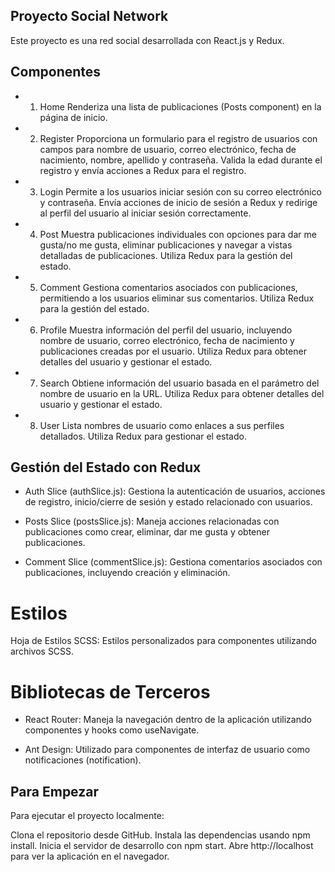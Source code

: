 ## Proyecto Social Network
Este proyecto es una red social desarrollada con React.js y Redux.

## Componentes

- 1. Home
Renderiza una lista de publicaciones (Posts component) en la página de inicio.

- 2. Register
Proporciona un formulario para el registro de usuarios con campos para nombre de usuario, correo electrónico, fecha de nacimiento, nombre, apellido y contraseña. Valida la edad durante el registro y envía acciones a Redux para el registro.

- 3. Login
Permite a los usuarios iniciar sesión con su correo electrónico y contraseña. Envía acciones de inicio de sesión a Redux y redirige al perfil del usuario al iniciar sesión correctamente.

- 4. Post
Muestra publicaciones individuales con opciones para dar me gusta/no me gusta, eliminar publicaciones y navegar a vistas detalladas de publicaciones. Utiliza Redux para la gestión del estado.

- 5. Comment
Gestiona comentarios asociados con publicaciones, permitiendo a los usuarios eliminar sus comentarios. Utiliza Redux para la gestión del estado.

- 6. Profile
Muestra información del perfil del usuario, incluyendo nombre de usuario, correo electrónico, fecha de nacimiento y publicaciones creadas por el usuario. Utiliza Redux para obtener detalles del usuario y gestionar el estado.

- 7. Search
Obtiene información del usuario basada en el parámetro del nombre de usuario en la URL. Utiliza Redux para obtener detalles del usuario y gestionar el estado.

- 8. User
Lista nombres de usuario como enlaces a sus perfiles detallados. Utiliza Redux para gestionar el estado.

## Gestión del Estado con Redux

- Auth Slice (authSlice.js): Gestiona la autenticación de usuarios, acciones de registro, inicio/cierre de sesión y estado relacionado con usuarios.

- Posts Slice (postsSlice.js): Maneja acciones relacionadas con publicaciones como crear, eliminar, dar me gusta y obtener publicaciones.

- Comment Slice (commentSlice.js): Gestiona comentarios asociados con publicaciones, incluyendo creación y eliminación.

# Estilos
Hoja de Estilos SCSS: Estilos personalizados para componentes utilizando archivos SCSS.

# Bibliotecas de Terceros
- React Router: Maneja la navegación dentro de la aplicación utilizando componentes <Link> y hooks como useNavigate.

- Ant Design: Utilizado para componentes de interfaz de usuario como notificaciones (notification).

## Para Empezar
Para ejecutar el proyecto localmente:

Clona el repositorio desde GitHub.
Instala las dependencias usando npm install.
Inicia el servidor de desarrollo con npm start.
Abre http://localhost para ver la aplicación en el navegador.
